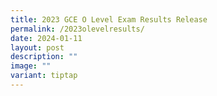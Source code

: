 ```yaml
---
title: 2023 GCE O Level Exam Results Release
permalink: /2023olevelresults/
date: 2024-01-11
layout: post
description: ""
image: ""
variant: tiptap
---
```

